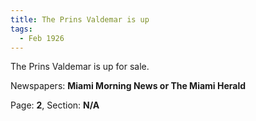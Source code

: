 ```yaml
---  
title: The Prins Valdemar is up  
tags:  
  - Feb 1926  
---  
```

  
The Prins Valdemar is up for sale.  
  
Newspapers: **Miami Morning News or The Miami Herald**  
  
Page: **2**, Section: **N/A** 
